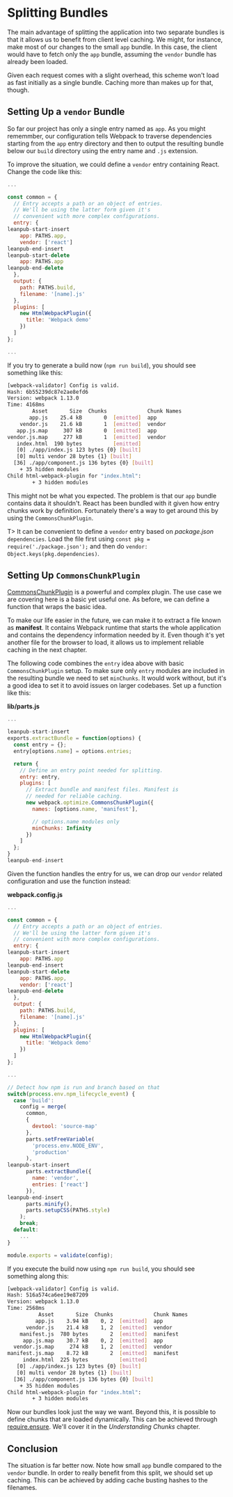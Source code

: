 # Splitting Bundles

The main advantage of splitting the application into two separate bundles is that it allows us to benefit from client level caching. We might, for instance, make most of our changes to the small `app` bundle. In this case, the client would have to fetch only the `app` bundle, assuming the `vendor` bundle has already been loaded.

Given each request comes with a slight overhead, this scheme won't load as fast initially as a single bundle. Caching more than makes up for that, though.

## Setting Up a `vendor` Bundle

So far our project has only a single entry named as `app`. As you might rememmber, our configuration tells Webpack to traverse dependencies starting from the `app` entry directory and then to output the resulting bundle below our `build` directory using the entry name and `.js` extension.

To improve the situation, we could define a `vendor` entry containing React. Change the code like this:

```javascript
...

const common = {
  // Entry accepts a path or an object of entries.
  // We'll be using the latter form given it's
  // convenient with more complex configurations.
  entry: {
leanpub-start-insert
    app: PATHS.app,
    vendor: ['react']
leanpub-end-insert
leanpub-start-delete
    app: PATHS.app
leanpub-end-delete
  },
  output: {
    path: PATHS.build,
    filename: '[name].js'
  },
  plugins: [
    new HtmlWebpackPlugin({
      title: 'Webpack demo'
    })
  ]
};

...
```

If you try to generate a build now (`npm run build`), you should see something like this:

```bash
[webpack-validator] Config is valid.
Hash: 6b55239dc87e2ae8efd6
Version: webpack 1.13.0
Time: 4168ms
        Asset       Size  Chunks             Chunk Names
       app.js    25.4 kB       0  [emitted]  app
    vendor.js    21.6 kB       1  [emitted]  vendor
   app.js.map     307 kB       0  [emitted]  app
vendor.js.map     277 kB       1  [emitted]  vendor
   index.html  190 bytes          [emitted]
   [0] ./app/index.js 123 bytes {0} [built]
   [0] multi vendor 28 bytes {1} [built]
  [36] ./app/component.js 136 bytes {0} [built]
    + 35 hidden modules
Child html-webpack-plugin for "index.html":
        + 3 hidden modules
```

This might not be what you expected. The problem is that our `app` bundle contains data it shouldn't. React has been bundled with it given how entry chunks work by definition. Fortunately there's a way to get around this by using the `CommonsChunkPlugin`.

T> It can be convenient to define a `vendor` entry based on *package.json* `dependencies`. Load the file first using `const pkg = require('./package.json');` and then do `vendor: Object.keys(pkg.dependencies)`.

## Setting Up `CommonsChunkPlugin`

[CommonsChunkPlugin](https://webpack.github.io/docs/list-of-plugins.html#commonschunkplugin) is a powerful and complex plugin. The use case we are covering here is a basic yet useful one. As before, we can define a function that wraps the basic idea.

To make our life easier in the future, we can make it to extract a file known as **manifest**. It contains Webpack runtime that starts the whole application and contains the dependency information needed by it. Even though it's yet another file for the browser to load, it allows us to implement reliable caching in the next chapter.

The following code combines the `entry` idea above with basic `CommonsChunkPlugin` setup. To make sure only `entry` modules are included in the resulting bundle we need to set `minChunks`. It would work without, but it's a good idea to set it to avoid issues on larger codebases. Set up a function like this:

**lib/parts.js**

```javascript
...

leanpub-start-insert
exports.extractBundle = function(options) {
  const entry = {};
  entry[options.name] = options.entries;

  return {
    // Define an entry point needed for splitting.
    entry: entry,
    plugins: [
      // Extract bundle and manifest files. Manifest is
      // needed for reliable caching.
      new webpack.optimize.CommonsChunkPlugin({
        names: [options.name, 'manifest'],

        // options.name modules only
        minChunks: Infinity
      })
    ]
  };
}
leanpub-end-insert
```

Given the function handles the entry for us, we can drop our `vendor` related configuration and use the function instead:

**webpack.config.js**

```javascript
...

const common = {
  // Entry accepts a path or an object of entries.
  // We'll be using the latter form given it's
  // convenient with more complex configurations.
  entry: {
leanpub-start-insert
    app: PATHS.app
leanpub-end-insert
leanpub-start-delete
    app: PATHS.app,
    vendor: ['react']
leanpub-end-delete
  },
  output: {
    path: PATHS.build,
    filename: '[name].js'
  },
  plugins: [
    new HtmlWebpackPlugin({
      title: 'Webpack demo'
    })
  ]
};

...

// Detect how npm is run and branch based on that
switch(process.env.npm_lifecycle_event) {
  case 'build':
    config = merge(
      common,
      {
        devtool: 'source-map'
      },
      parts.setFreeVariable(
        'process.env.NODE_ENV',
        'production'
      ),
leanpub-start-insert
      parts.extractBundle({
        name: 'vendor',
        entries: ['react']
      }),
leanpub-end-insert
      parts.minify(),
      parts.setupCSS(PATHS.style)
    );
    break;
  default:
    ...
}

module.exports = validate(config);
```

If you execute the build now using `npm run build`, you should see something along this:

```bash
[webpack-validator] Config is valid.
Hash: 516a574ca6ee19e87209
Version: webpack 1.13.0
Time: 2568ms
          Asset       Size  Chunks             Chunk Names
         app.js    3.94 kB    0, 2  [emitted]  app
      vendor.js    21.4 kB    1, 2  [emitted]  vendor
    manifest.js  780 bytes       2  [emitted]  manifest
     app.js.map    30.7 kB    0, 2  [emitted]  app
  vendor.js.map     274 kB    1, 2  [emitted]  vendor
manifest.js.map    8.72 kB       2  [emitted]  manifest
     index.html  225 bytes          [emitted]
   [0] ./app/index.js 123 bytes {0} [built]
   [0] multi vendor 28 bytes {1} [built]
  [36] ./app/component.js 136 bytes {0} [built]
    + 35 hidden modules
Child html-webpack-plugin for "index.html":
        + 3 hidden modules
```

Now our bundles look just the way we want. Beyond this, it is possible to define chunks that are loaded dynamically. This can be achieved through [require.ensure](https://webpack.github.io/docs/code-splitting.html). We'll cover it in the *Understanding Chunks* chapter.

## Conclusion

The situation is far better now. Note how small `app` bundle compared to the `vendor` bundle. In order to really benefit from this split, we should set up caching. This can be achieved by adding cache busting hashes to the filenames.
